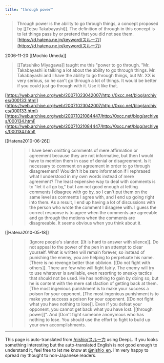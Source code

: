 ```yaml
---
title: "through power"
---
```


> Through power is the ability to go through things, a concept proposed by [[Tetsu Takabayashi]].
>  The definition of through in this concept is to let things pass by or pretend that you did not see them.
[https://d.hatena.ne.jp/keyword/スルー力](https://d.hatena.ne.jp/keyword/スルー力)

2006-11-20  [[Mochio Umeda]]
>  [[Tatsuhiko Miyagawa]] taught me this "power to go through.
>  "Mr. Takabayashi is talking a lot about the ability to go through things. Mr. Takabayashi and I have the ability to go through things, but Mr. XX is very serious, so he can't go through a lot of things. It would be better if you could just go through with it.
>  Use it like that.

[https://web.archive.org/web/20071023042007/http://0xcc.net/blog/archives/000133.html](https://web.archive.org/web/20071023042007/http://0xcc.net/blog/archives/000133.html)
[https://web.archive.org/web/20071021084447/http://0xcc.net/blog/archives/000134.html](https://web.archive.org/web/20071021084447/http://0xcc.net/blog/archives/000134.html)

[[Hatena2010-06-26]]
> >I have been omitting comments of mere affirmation or agreement because they are not informative, but then I would have to mention them in case of denial or disagreement. Is it necessary to comment on agreement in order to go through disagreement? Wouldn't it be zero information if I rephrased what I understood in my own words instead of mere agreement?
>  The least expensive way to deal with comments is to "let it all go by," but I am not good enough at letting comments I disagree with go by, so I can't put them on the same level as comments I agree with, and I end up going right into them. As a result, I end up having a lot of discussions with the person who wrote the comment I disagree with.
> I guess the correct response is to agree when the comments are agreeable and go through the motions when the comments are disagreeable. It seems obvious when you think about it.

[[Hatena2010-05-18]]
> > [Ignore people's slander. [[It is hard to answer with silence]]. Do not appeal to the power of the pen in an attempt to clear yourself. What is written will remain forever, so instead of punishing the enemy, you are helping to perpetuate his name. [There is no revenge better than oblivion.
> [[Do not fight with others]]. There are few who will fight fairly. The enemy will try to use whatever is available, even resorting to sneaky tactics that should not be used. He has nothing to gain by doing so, but he is content with the mere satisfaction of getting back at them.
> [The most ingenious punishment is to make your success a poison for your opponent. [The most ingenious punishment is to make your success a poison for your opponent.
> [[Do not fight what you have nothing to lose]]. Even if you defeat your opponent, you cannot get back what you have lost.
> [[through power]]". And [Don't fight someone anonymous who has nothing to lose. You should use the effort to fight to build up your own accomplishments.

---
This page is auto-translated from [/nishio/スルー力](https://scrapbox.io/nishio/スルー力) using DeepL. If you looks something interesting but the auto-translated English is not good enough to understand it, feel free to let me know at [@nishio_en](https://twitter.com/nishio_en). I'm very happy to spread my thought to non-Japanese readers.